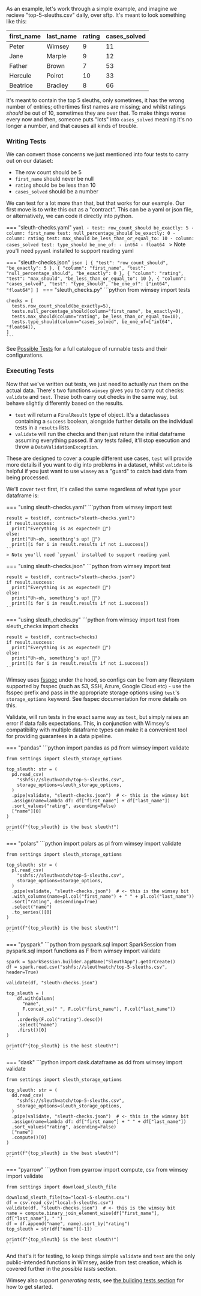 As an example, let's work through a simple example, and imagine we recieve "top-5-sleuths.csv" daily, over sftp. It's meant to look something like this:

| first_name  | last_name | rating  | cases_solved |
|-------------|-----------|---------|--------------|
| Peter       | Wimsey    | 9       | 11           |
| Jane        | Marple    | 9       | 12           |
| Father      | Brown     | 7       | 53           |
| Hercule     | Poirot    | 10      | 33           |
| Beatrice    | Bradley   | 8       | 66           |

It's meant to contain the top 5 sleuths, only sometimes, it has the wrong number of entries; othertimes first names are missing; and whilst ratings *should* be out of 10, sometimes they are over that. To make things worse every now and then, someone puts "lots" into `cases_solved` meaning it's no longer a number, and that causes all kinds of trouble.

### Writing Tests

We can convert those concerns we just mentioned into four tests to carry out on our dataset:

- The row count should be 5
- `first_name` should never be null
- `rating` should be be less than 10
- `cases_solved` should be a number

We can test for a lot more than that, but that works for our example. Our first move is to write this out as a "contract". This can be a yaml or json file, or alternatively, we can code it directly into python.

=== "sleuth-checks.yaml"
    ```yaml
    - test: row_count_should
      be_exactly: 5
    - column: first_name
      test: null_percentage_should
      be_exactly: 0
    - column: rating
      test: max_should
      be_less_than_or_equal_to: 10
    - column: cases_solved
      test: type_should
      be_one_of:
        - int64
        - float64
    ```
    > Note you'll need `pyyaml` installed to support reading yaml

=== "sleuth-checks.json"
    ```json
    [
      {
        "test": "row_count_should",
        "be_exactly": 5
      },
      {
        "column": "first_name",
        "test": "null_percentage_should",
        "be_exactly": 0
      },
      {
        "column": "rating",
        "test": "max_should",
        "be_less_than_or_equal_to": 10
      },
      {
        "column": "cases_solved",
        "test": "type_should",
        "be_one_of": ["int64", "float64"]
    ]
    ```
=== "sleuth_checks.py"
    ```python
    from wimsey import tests

    checks = [
      tests.row_count_should(be_exactly=5),
      tests.null_percentage_should(column="first_name", be_exactly=0),
      tests.max_should(column="rating", be_less_than_or_equal_to=10),
      tests.type_should(column="cases_solved", be_one_of=["int64", "float64]),
    ]
    ```

See [Possible Tests](possible-tests.md) for a full catalogue of runnable tests and their configurations.

### Executing Tests

Now that we've written out tests, we just need to actually *run* them on the actual data. There's two functions `wimsey` gives you to carry out checks: `validate` and `test`. These both carry out checks in the same way, but behave slightly differently based on the results.

- `test` will return a `FinalResult` type of object. It's a dataclasses containing a `success` boolean, alongside further details on the individual tests in a `results` lists.
- `validate` will run the checks and then just return the initial dataframe assuming everything passed. If any tests failed, it'll stop execution and throw a `DataValidationException`.

These are designed to cover a couple different use cases, `test` will provide more details if you want to dig into problems in a dataset, whilst `validate` is helpful if you just want to use `wimsey` as a "guard" to catch bad data from being processed.

We'll cover `test` first, it's called the same regardless of what type your dataframe is:

=== "using sleuth-checks.yaml"
    ```python
    from wimsey import test

    result = test(df, contract="sleuth-checks.yaml")
    if result.success:
      print("Everything is as expected! 🙌")
    else:
      print("Uh-oh, something's up! 😬")
      print([i for i in result.results if not i.success])
    ```
    > Note you'll need `pyyaml` installed to support reading yaml

=== "using sleuth-checks.json"
    ```python
    from wimsey import test

    result = test(df, contract="sleuth-checks.json")
    if result.success:
      print("Everything is as expected! 🙌")
    else:
      print("Uh-oh, something's up! 😬")
      print([i for i in result.results if not i.success])
    ```
=== "using sleuth_checks.py"
    ```python
    from wimsey import test
    from sleuth_checks import checks

    result = test(df, contract=checks)
    if result.success:
      print("Everything is as expected! 🙌")
    else:
      print("Uh-oh, something's up! 😬")
      print([i for i in result.results if not i.success])
    ```

Wimsey uses [fsspec](https://pypi.org/project/fsspec/) under the hood, so configs can be from any filesystem supported by fsspec (such as S3, SSH, Azure, Google Cloud etc) - use the fsspec prefix and pass in the appropriate storage options using `test`'s `storage_options` keyword. See fsspec documentation for more details on this.

Validate, will run tests in the exact same way as `test`, but simply raises an error if data fails expectations. This, in conjunction with Wimsey's compatibility with multiple dataframe types can make it a convenient tool for providing guarantees in a data pipeline.

=== "pandas"
    ```python
    import pandas as pd
    from wimsey import validate

    from settings import sleuth_storage_options

    top_sleuth: str = (
      pd.read_csv(
        "sshfs://sleuthwatch/top-5-sleuths.csv",
        storage_options=sleuth_storage_options,
      )
      .pipe(validate, "sleuth-checks.json")  # <- this is the wimsey bit
      .assign(name=lambda df: df["first_name"] + df["last_name"])
      .sort_values("rating", ascending=False)
      ["name"][0]
    )

    print(f"{top_sleuth} is the best sleuth!")
    ```

=== "polars"
    ```python
    import polars as pl
    from wimsey import validate

    from settings import sleuth_storage_options

    top_sleuth: str = (
      pl.read_csv(
        "sshfs://sleuthwatch/top-5-sleuths.csv",
        storage_options=storage_options,
      )
      .pipe(validate, "sleuth-checks.json")  # <- this is the wimsey bit
      .with_columns(name=pl.col("first_name") + " " + pl.col("last_name"))
      .sort("rating", descending=True)
      .select("name")
      .to_series()[0]
    )

    print(f"{top_sleuth} is the best sleuth!")
    ```

=== "pyspark"
    ```python
    from pyspark.sql import SparkSession
    from pyspark.sql import functions as F
    from wimsey import validate

    spark = SparkSession.builder.appName("SleuthApp").getOrCreate()
    df = spark.read.csv("sshfs://sleuthwatch/top-5-sleuths.csv", header=True)

    validate(df, "sleuth-checks.json")

    top_sleuth = (
        df.withColumn(
          "name",
          F.concat_ws(" ", F.col("first_name"), F.col("last_name"))
        )
        .orderBy(F.col("rating").desc())
        .select("name")
        .first()[0]
    )

    print(f"{top_sleuth} is the best sleuth!")
    ```

=== "dask"
    ```python
    import dask.dataframe as dd
    from wimsey import validate

    from settings import sleuth_storage_options

    top_sleuth: str = (
      dd.read_csv(
        "sshfs://sleuthwatch/top-5-sleuths.csv",
        storage_options=sleuth_storage_options,
      )
      .pipe(validate, "sleuth-checks.json")  # <- this is the wimsey bit
      .assign(name=lambda df: df["first_name"] + " " + df["last_name"])
      .sort_values("rating", ascending=False)
      ["name"]
      .compute()[0]
    )

    print(f"{top_sleuth} is the best sleuth!")
    ```

=== "pyarrow"
    ```python
    from pyarrow import compute, csv
    from wimsey import validate

    from settings import download_sleuth_file

    download_sleuth_file(to="local-5-sleuths.csv")
    df = csv.read_csv("local-5-sleuths.csv")
    validate(df, "sleuth-checks.json")  # <- this is the wimsey bit
    name = compute.binary_join_element_wise(df["first_name"], df["last_name"], " ")
    df = df.append("name", name).sort_by("rating")
    top_sleuth = str(df["name"][-1])

    print(f"{top_sleuth} is the best sleuth!")
    ```

And that's it for testing, to keep things simple `validate` and `test` are the only public-intended functions in Wimsey, aside from test creation, which is covered further in the *possible tests* section.

Wimsey also support *generating tests*, see [the building tests section](building-tests.md) for how to get started.
